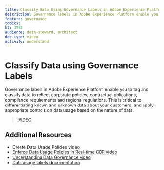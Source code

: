 ```yaml
---
title: Classify Data Using Governance Labels in Adobe Experience Platform
description: Governance labels in Adobe Experience Platform enable you to tag and classify data to reflect corporate policies, contractual obligations, compliance requirements and regional regulations. This is critical to differentiating known and unknown data about your customers, and apply appropriate controls on data usage based on the nature of data.
feature: governance
topics:
kt: 3992
audience: data-steward, architect
doc-type: video
activity: understand
---
```


# Classify Data using Governance Labels

Governance labels in Adobe Experience Platform enable you to tag and classify data to reflect corporate policies, contractual obligations, compliance requirements and regional regulations. This is critical to differentiating known and unknown data about your customers, and apply appropriate controls on data usage based on the nature of data.

>[!VIDEO](https://video.tv.adobe.com/v/29709?quality=12&enable10seconds=on&speedcontrol=on)

## Additional Resources

* [Create Data Usage Policies video](create-data-usage-policies.md)
* [Enforce Data Usage Policies in Real-time CDP video](enforce-data-usage-policies-in-real-time-cdp.md)
* [Understanding Data Governance video](understanding-data-governance.md)
* [Data usage labels documentation](https://docs.adobe.com/content/help/en/experience-platform/data-governance/labels/overview.html)
